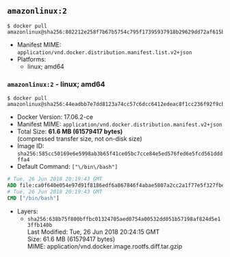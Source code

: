## `amazonlinux:2`

```console
$ docker pull amazonlinux@sha256:802212e258f7b67b5754c795f17395937918b29629dd72af615b768f0fcb6cf3
```

-	Manifest MIME: `application/vnd.docker.distribution.manifest.list.v2+json`
-	Platforms:
	-	linux; amd64

### `amazonlinux:2` - linux; amd64

```console
$ docker pull amazonlinux@sha256:44eadbb7e7dd8123a74cc57c6dcc6412edeac8f1cc236f92f9cb668b78791d09
```

-	Docker Version: 17.06.2-ce
-	Manifest MIME: `application/vnd.docker.distribution.manifest.v2+json`
-	Total Size: **61.6 MB (61579417 bytes)**  
	(compressed transfer size, not on-disk size)
-	Image ID: `sha256:585cc50169e6e5998ab3b65f41ce05bc7cce84e5ed576fed6e5fcd561dddffa4`
-	Default Command: `["\/bin\/bash"]`

```dockerfile
# Tue, 26 Jun 2018 20:19:43 GMT
ADD file:ca0f640e054e97d91f8186edf6a867846f4abae5807a2cc2a1f77e5f327fbe68 in / 
# Tue, 26 Jun 2018 20:19:43 GMT
CMD ["/bin/bash"]
```

-	Layers:
	-	`sha256:638b75f800bffbc01324705aed0754a00532dd051b57198af824d5e13ffb140b`  
		Last Modified: Tue, 26 Jun 2018 20:24:15 GMT  
		Size: 61.6 MB (61579417 bytes)  
		MIME: application/vnd.docker.image.rootfs.diff.tar.gzip
